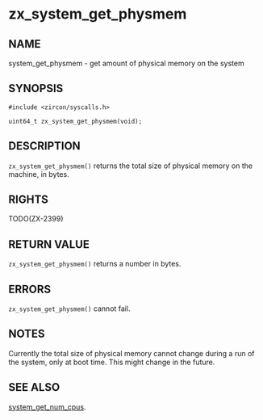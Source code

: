 # zx_system_get_physmem

## NAME

<!-- Updated by update-docs-from-abigen, do not edit. -->

system_get_physmem - get amount of physical memory on the system

## SYNOPSIS

<!-- Updated by update-docs-from-abigen, do not edit. -->

```
#include <zircon/syscalls.h>

uint64_t zx_system_get_physmem(void);
```

## DESCRIPTION

`zx_system_get_physmem()` returns the total size of physical memory on
the machine, in bytes.

## RIGHTS

<!-- Updated by update-docs-from-abigen, do not edit. -->

TODO(ZX-2399)

## RETURN VALUE

`zx_system_get_physmem()` returns a number in bytes.

## ERRORS

`zx_system_get_physmem()` cannot fail.

## NOTES

Currently the total size of physical memory cannot change during a run of
the system, only at boot time.  This might change in the future.

## SEE ALSO
[system_get_num_cpus](system_get_num_cpus.md).
